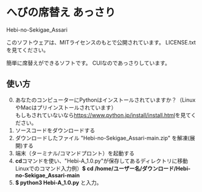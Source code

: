 # へびの席替え あっさり
Hebi-no-Sekigae_Assari

このソフトウェアは、MITライセンスのもとで公開されています。
LICENSE.txtを見てください。

簡単に席替えができるソフトです。
CUIなのであっさりしています。

## 使い方
0. あなたのコンピューターにPythonはインストールされていますか？（LinuxやMacはプリインストールされています）<br>もしもされていないなら<https://www.python.jp/install/install.html>を見てください。
1. ソースコードをダウンロードする
2. ダウンロードしたファイル "Hebi-no-Sekigae_Assari-main.zip" を解凍(展開)する
3. 端末（ターミナル/コマンドプロント）を起動する
4. **cd**コマンドを使い、"Hebi-A_1.0.py"が保存してあるディレクトリに移動<br>Linuxでのコマンド入力例）**$ cd /home/ユーザー名/ダウンロード/Hebi-no-Sekigae_Assari-main**
5. **$ python3 Hebi-A_1.0.py** と入力。     
